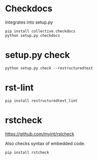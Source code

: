# Checkdocs

Integrates into setup.py

```
pip install collective.checkdocs
python setup.py checkdocs
```

# setup.py check

```
python setup.py check --restructuredtext
```

# rst-lint

```
pip install restructuredtext_lint
```

# rstcheck

https://github.com/myint/rstcheck

Also checks syntax of embedded code.

```
pip install rstcheck
```
